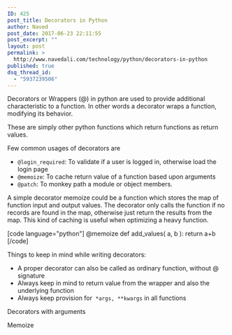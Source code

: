 ```yaml
---
ID: 425
post_title: Decorators in Python
author: Naved
post_date: 2017-06-23 22:11:55
post_excerpt: ""
layout: post
permalink: >
  http://www.navedali.com/technology/python/decorators-in-python
published: true
dsq_thread_id:
  - "5937239506"
---
```

Decorators or Wrappers (@) in python are used to provide additional characteristic to a function. In other words a decorator wraps a function, modifying its behavior.

These are simply other python functions which return functions as return values.

Few common usages of decorators are
<ul>
 	<li><code>@login_required</code>: To validate if a user is logged in, otherwise load the login page</li>
 	<li><code>@memoize</code>: To cache return value of a function based upon arguments</li>
 	<li><code>@patch</code>: To monkey path a module or object members.</li>
</ul>
A simple decorator memoize could be a function which stores the map of function input and output values. The decorator only calls the function if no records are found in the map, otherwise just return the results from the map. This kind of caching is useful when optimizing a heavy function.

[code language="python"]
@memoize
def add_values( a, b ):
 return a+b
[/code]

Things to keep in mind while writing decorators:
<ul>
 	<li>A proper decorator can also be called as ordinary function, without @ signature</li>
 	<li>Always keep in mind to return value from the wrapper and also the underlying function</li>
 	<li>Always keep provision for  <code>*args, **kwargs</code> in all functions</li>
</ul>
Decorators with arguments

Memoize